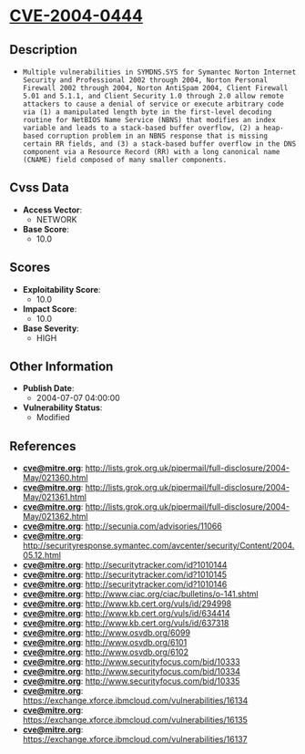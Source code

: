 
# [CVE-2004-0444](https://cve.mitre.org/cgi-bin/cvename.cgi?name=CVE-2004-0444)

## Description

- `Multiple vulnerabilities in SYMDNS.SYS for Symantec Norton Internet Security and Professional 2002 through 2004, Norton Personal Firewall 2002 through 2004, Norton AntiSpam 2004, Client Firewall 5.01 and 5.1.1, and Client Security 1.0 through 2.0 allow remote attackers to cause a denial of service or execute arbitrary code via (1) a manipulated length byte in the first-level decoding routine for NetBIOS Name Service (NBNS) that modifies an index variable and leads to a stack-based buffer overflow, (2) a heap-based corruption problem in an NBNS response that is missing certain RR fields, and (3) a stack-based buffer overflow in the DNS component via a Resource Record (RR) with a long canonical name (CNAME) field composed of many smaller components.`

## Cvss Data

- **Access Vector**:
  - NETWORK
- **Base Score**:
  - 10.0

## Scores

- **Exploitability Score**:
  - 10.0
- **Impact Score**:
  - 10.0
- **Base Severity**:
  - HIGH

## Other Information

- **Publish Date**:
  - 2004-07-07 04:00:00
- **Vulnerability Status**:
  - Modified

## References

- **cve@mitre.org**: http://lists.grok.org.uk/pipermail/full-disclosure/2004-May/021360.html
- **cve@mitre.org**: http://lists.grok.org.uk/pipermail/full-disclosure/2004-May/021361.html
- **cve@mitre.org**: http://lists.grok.org.uk/pipermail/full-disclosure/2004-May/021362.html
- **cve@mitre.org**: http://secunia.com/advisories/11066
- **cve@mitre.org**: http://securityresponse.symantec.com/avcenter/security/Content/2004.05.12.html
- **cve@mitre.org**: http://securitytracker.com/id?1010144
- **cve@mitre.org**: http://securitytracker.com/id?1010145
- **cve@mitre.org**: http://securitytracker.com/id?1010146
- **cve@mitre.org**: http://www.ciac.org/ciac/bulletins/o-141.shtml
- **cve@mitre.org**: http://www.kb.cert.org/vuls/id/294998
- **cve@mitre.org**: http://www.kb.cert.org/vuls/id/634414
- **cve@mitre.org**: http://www.kb.cert.org/vuls/id/637318
- **cve@mitre.org**: http://www.osvdb.org/6099
- **cve@mitre.org**: http://www.osvdb.org/6101
- **cve@mitre.org**: http://www.osvdb.org/6102
- **cve@mitre.org**: http://www.securityfocus.com/bid/10333
- **cve@mitre.org**: http://www.securityfocus.com/bid/10334
- **cve@mitre.org**: http://www.securityfocus.com/bid/10335
- **cve@mitre.org**: https://exchange.xforce.ibmcloud.com/vulnerabilities/16134
- **cve@mitre.org**: https://exchange.xforce.ibmcloud.com/vulnerabilities/16135
- **cve@mitre.org**: https://exchange.xforce.ibmcloud.com/vulnerabilities/16137
